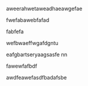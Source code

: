 aweerahwetaweadhaeawgefae

fwefabawebfafad

fabfefa

wefbwaeffwgafdgntu

eafgbartseryaagsasfe nn

fawewfafbdf

awdfeawefasdfbadafsbe
